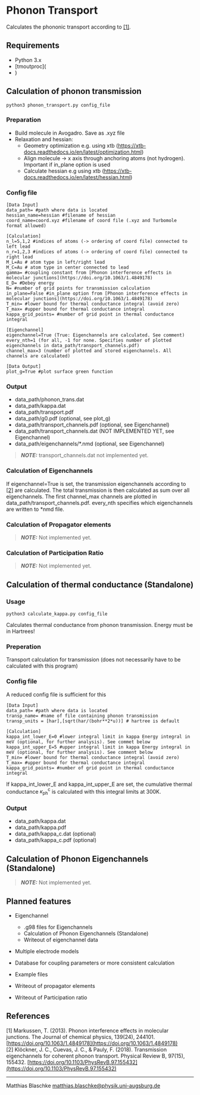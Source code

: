 # Phonon Transport
Calculates the phononic transport according to [[1]](#1).
## Requirements
* Python 3.x
* [tmoutproc](
* 
  )


## Calculation of phonon transmission
```` 
python3 phonon_transport.py config_file
```` 
### Preparation
* Build molecule in Avogadro. Save as .xyz file 
* Relaxation and hessian:
    * Geometry optimization e.g. using xtb (https://xtb-docs.readthedocs.io/en/latest/optimization.html)
    * Align molecule -> x axis through anchoring atoms (not hydrogen). Important if in_plane option is used
    * Calculate hessian e.g using xtb (https://xtb-docs.readthedocs.io/en/latest/hessian.html)

### Config file
```` 
[Data Input]
data_path= #path where data is located
hessian_name=hessian #filename of hessian
coord_name=coord.xyz #filename of coord file (.xyz and Turbomole format allowed)

[Calculation]
n_l=5,1,2 #indices of atoms (-> ordering of coord file) connected to left lead
n_r=1,2,3 #indices of atoms (-> ordering of coord file) connected to right lead
M_L=Au # atom type in left/right lead
M_C=Au # atom type in center connected to lead
gamma= #coupling constant from [Phonon interference effects in molecular junctions](https://doi.org/10.1063/1.4849178)
E_D= #Debey energy
N= #number of grid points for transmission calculation
in_plane=False #in_plane option from [Phonon interference effects in molecular junctions](https://doi.org/10.1063/1.4849178)
T_min= #lower bound for thermal conductance integral (avoid zero)
T_max= #upper bound for thermal conductance integral
kappa_grid_points= #number of grid point in thermal conductance integral

[Eigenchannel]
eigenchannel=True (True: Eigenchannels are calculated. See comment)
every_nth=1 (for all, -1 for none. Specifies number of plotted eigenchannels in data_path/transport_channels.pdf)
channel_max=3 (number of plotted and stored eigenchannels. All channels are calculated)

[Data Output]
plot_g=True #plot surface green function 

````

### Output
* data_path/phonon_trans.dat
* data_path/kappa.dat
* data_path/transport.pdf
* data_path/g0.pdf (optional, see plot_g)
* data_path/transport_channels.pdf (optional, see Eigenchannel)
* data_path/transport_channels.dat (NOT IMPLEMENTED YET, see Eigenchannel)
* data_path/eigenchannels/*.nmd (optional, see Eigenchannel)

> **_NOTE:_**  transport_channels.dat not implemented yet.

### Calculation of Eigenchannels
If eigenchannel=True is set, the transmission eigenchannels according to  [[2]](#1) are calculated. The total transmission is then calculated as sum over all eigenchannels. The first channel_max channels are plotted in data_path/transport_channels.pdf. every_nth specifies which eigenchannels are written to *nmd file. 

### Calculation of Propagator elements
> **_NOTE:_**  Not implemented yet.

### Calculation of Participation Ratio
> **_NOTE:_**  Not implemented yet.

## Calculation of thermal conductance (Standalone)
### Usage
```` 
python3 calculate_kappa.py config_file
```` 
Calculates thermal conductance from phonon transmission. Energy must be in Hartrees!
### Preperation
Transport calculation for transmission (does not necessarily have to be calculated with this program)
### Config file
A reduced config file is sufficient for this
```` 
[Data Input]
data_path= #path where data is located
transp_name= #name of file containing phonon transmission
transp_units = [har],[sqrt(har/(bohr**2*u))] # hartree is default

[Calculation]
kappa_int_lower_E=0 #lower integral limit in kappa Energy integral in meV (optional, for further analysis). See commet below
kappa_int_upper_E=5 #upper integral limit in kappa Energy integral in meV (optional, for further analysis). See comment below
T_min= #lower bound for thermal conductance integral (avoid zero)
T_max= #upper bound for thermal conductance integral
kappa_grid_points= #number of grid point in thermal conductance integral
````
If kappa_int_lower_E and kappa_int_upper_E are set, the cumulative thermal conductance $\kappa^{\mathrm{c}}_{\mathrm{ph}}$ is calculated with this integral limits at 300K.

### Output
* data_path/kappa.dat
* data_path/kappa.pdf
* data_path/kappa_c.dat (optional)
* data_path/kappa_c.pdf (optional)

## Calculation of Phonon Eigenchannels (Standalone)
> **_NOTE:_**  Not implemented yet.


## Planned features
* Eigenchannel
  * .g98 files for Eigenchannels
  * Calculation of Phonon Eigenchannels (Standalone)
  * Writeout of eigenchannel data
  
* Multiple electrode models
* Database for coupling parameters or more consistent calculation
* Example files
* Writeout of propagator elements
* Writeout of Participation ratio



## References
<a id="1">[1]</a> 
Markussen, T. (2013).
Phonon interference effects in molecular junctions. 
The Journal of chemical physics, 139(24), 244101.
[https://doi.org/10.1063/1.4849178](https://doi.org/10.1063/1.4849178) \
<a id="1">[2]</a> 
Klöckner, J. C., Cuevas, J. C., & Pauly, F. (2018). Transmission eigenchannels for coherent phonon transport. Physical Review B, 97(15), 155432.
[https://doi.org/10.1103/PhysRevB.97.155432](https://doi.org/10.1103/PhysRevB.97.155432)

***
Matthias Blaschke [matthias.blaschke@physik.uni-augsburg.de](matthias.blaschke@pyhsik.uni-augsburg.de)
